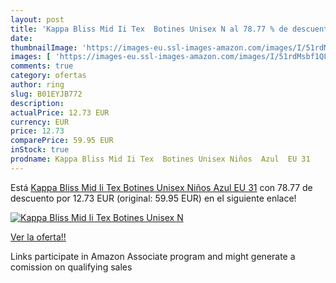 ```yaml
---
layout: post
title: 'Kappa Bliss Mid Ii Tex  Botines Unisex N al 78.77 % de descuento'
date: 
thumbnailImage: 'https://images-eu.ssl-images-amazon.com/images/I/51rdMsbf1QL._SL200_.jpg'
images: [ 'https://images-eu.ssl-images-amazon.com/images/I/51rdMsbf1QL._SL200_.jpg' ]
comments: true
category: ofertas
author: ring
slug: B01EYJB772
description:
actualPrice: 12.73 EUR
currency: EUR
price: 12.73
comparePrice: 59.95 EUR
inStock: true
prodname: Kappa Bliss Mid Ii Tex  Botines Unisex Niños  Azul  EU 31
---
```


Está [Kappa Bliss Mid Ii Tex  Botines Unisex Niños  Azul  EU 31](https://www.amazon.es/dp/B01EYJB772/?tag=tolees-21) con 78.77 de descuento por 12.73 EUR (original: 59.95 EUR) en el siguiente enlace!

[![Kappa Bliss Mid Ii Tex  Botines Unisex N](https://images-eu.ssl-images-amazon.com/images/I/51rdMsbf1QL._SL200_.jpg)](https://www.amazon.es/dp/B01EYJB772/?tag=tolees-21)

[Ver la oferta!!](https://www.amazon.es/dp/B01EYJB772/?tag=tolees-21)

Links participate in Amazon Associate program and might generate a comission on qualifying sales


